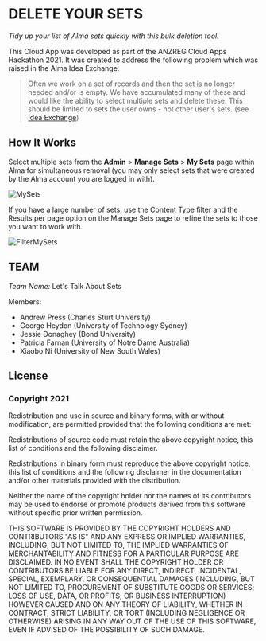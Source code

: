 <h1>DELETE YOUR SETS</h1>

*Tidy up your list of Alma sets quickly with this bulk deletion tool.*

This Cloud App was developed as part of the ANZREG Cloud Apps Hackathon 2021. It was created to address the following problem which was raised in the Alma Idea Exchange:

> Often we work on a set of records and then the set is no longer
> needed and/or is empty. We have accumulated many of these and
> would like the ability to select multiple sets and delete these. This
> should be limited to sets the user owns - not other user's sets.
> (see [Idea Exchange](https://ideas.exlibrisgroup.com/forums/308173-alma/suggestions/33505454-add-the-ability-to-delete-multiple-sets-from-the))

<h2>How It Works</h2>

Select multiple sets from the **Admin** > **Manage Sets** > **My Sets** page within Alma for simultaneous removal (you may only select sets that were created by the Alma account you are logged in with).

![MySets](https://user-images.githubusercontent.com/80810015/112097689-6b589c00-8bdb-11eb-9ec5-27edbfcee20b.png)

If you have a large number of sets, use the Content Type filter and the Results per page option on the Manage Sets page to refine the sets to those you want to work with.

![FilterMySets](https://user-images.githubusercontent.com/41173288/112232624-9f3bcc00-8c84-11eb-94a4-87d02a761077.png)

<h2>TEAM</h2>

*Team Name:* Let's Talk About Sets

Members:
* Andrew Press (Charles Sturt University)
* George Heydon (University of Technology Sydney)
* Jessie Donaghey (Bond University)
* Patricia Farnan (University of Notre Dame Australia)
* Xiaobo Ni (University of New South Wales)

<h2>License</h2>

<h3>Copyright 2021</h3>

Redistribution and use in source and binary forms, with or without modification, are permitted provided that the following conditions are met:

Redistributions of source code must retain the above copyright notice, this list of conditions and the following disclaimer.

Redistributions in binary form must reproduce the above copyright notice, this list of conditions and the following disclaimer in the documentation and/or other materials provided with the distribution.

Neither the name of the copyright holder nor the names of its contributors may be used to endorse or promote products derived from this software without specific prior written permission.

THIS SOFTWARE IS PROVIDED BY THE COPYRIGHT HOLDERS AND CONTRIBUTORS "AS IS" AND ANY EXPRESS OR IMPLIED WARRANTIES, INCLUDING, BUT NOT LIMITED TO, THE IMPLIED WARRANTIES OF MERCHANTABILITY AND FITNESS FOR A PARTICULAR PURPOSE ARE DISCLAIMED. IN NO EVENT SHALL THE COPYRIGHT HOLDER OR CONTRIBUTORS BE LIABLE FOR ANY DIRECT, INDIRECT, INCIDENTAL, SPECIAL, EXEMPLARY, OR CONSEQUENTIAL DAMAGES (INCLUDING, BUT NOT LIMITED TO, PROCUREMENT OF SUBSTITUTE GOODS OR SERVICES; LOSS OF USE, DATA, OR PROFITS; OR BUSINESS INTERRUPTION) HOWEVER CAUSED AND ON ANY THEORY OF LIABILITY, WHETHER IN CONTRACT, STRICT LIABILITY, OR TORT (INCLUDING NEGLIGENCE OR OTHERWISE) ARISING IN ANY WAY OUT OF THE USE OF THIS SOFTWARE, EVEN IF ADVISED OF THE POSSIBILITY OF SUCH DAMAGE.

